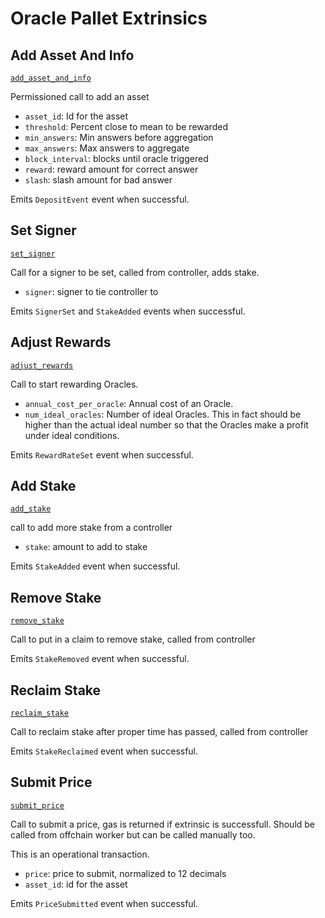<!-- AUTOMATICALLY GENERATED -->
<!-- Generated at 2022-08-15T14:18:26.464367Z -->

# Oracle Pallet Extrinsics

## Add Asset And Info

[`add_asset_and_info`](https://dali.devnets.composablefinance.ninja/doc/pallet_oracle/pallet/enum.Call.html#variant.add_asset_and_info)

Permissioned call to add an asset

* `asset_id`: Id for the asset
* `threshold`: Percent close to mean to be rewarded
* `min_answers`: Min answers before aggregation
* `max_answers`: Max answers to aggregate
* `block_interval`: blocks until oracle triggered
* `reward`: reward amount for correct answer
* `slash`: slash amount for bad answer

Emits `DepositEvent` event when successful.

## Set Signer

[`set_signer`](https://dali.devnets.composablefinance.ninja/doc/pallet_oracle/pallet/enum.Call.html#variant.set_signer)

Call for a signer to be set, called from controller, adds stake.

* `signer`: signer to tie controller to

Emits `SignerSet` and `StakeAdded` events when successful.

## Adjust Rewards

[`adjust_rewards`](https://dali.devnets.composablefinance.ninja/doc/pallet_oracle/pallet/enum.Call.html#variant.adjust_rewards)

Call to start rewarding Oracles.

* `annual_cost_per_oracle`: Annual cost of an Oracle.
* `num_ideal_oracles`: Number of ideal Oracles. This in fact should be higher than the
  actual ideal number so that the Oracles make a profit under ideal conditions.

Emits `RewardRateSet` event when successful.

## Add Stake

[`add_stake`](https://dali.devnets.composablefinance.ninja/doc/pallet_oracle/pallet/enum.Call.html#variant.add_stake)

call to add more stake from a controller

* `stake`: amount to add to stake

Emits `StakeAdded` event when successful.

## Remove Stake

[`remove_stake`](https://dali.devnets.composablefinance.ninja/doc/pallet_oracle/pallet/enum.Call.html#variant.remove_stake)

Call to put in a claim to remove stake, called from controller

Emits `StakeRemoved` event when successful.

## Reclaim Stake

[`reclaim_stake`](https://dali.devnets.composablefinance.ninja/doc/pallet_oracle/pallet/enum.Call.html#variant.reclaim_stake)

Call to reclaim stake after proper time has passed, called from controller

Emits `StakeReclaimed` event when successful.

## Submit Price

[`submit_price`](https://dali.devnets.composablefinance.ninja/doc/pallet_oracle/pallet/enum.Call.html#variant.submit_price)

Call to submit a price, gas is returned if extrinsic is successfull.
Should be called from offchain worker but can be called manually too.

This is an operational transaction.

* `price`: price to submit, normalized to 12 decimals
* `asset_id`: id for the asset

Emits `PriceSubmitted` event when successful.
